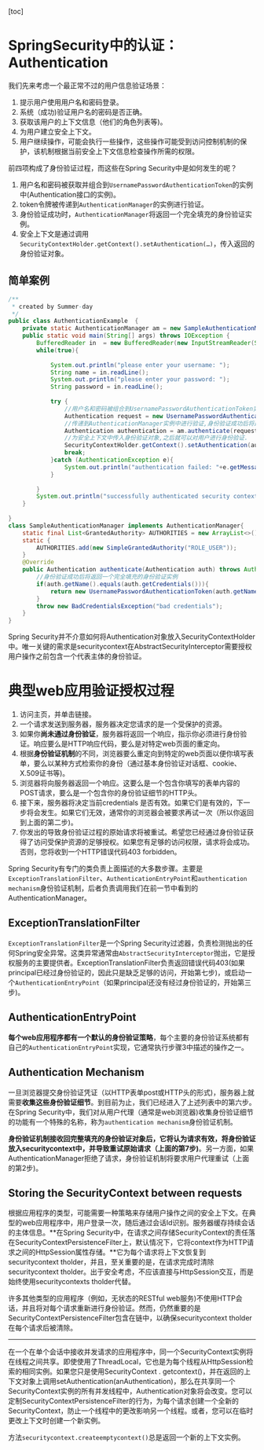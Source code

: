 [toc]

# SpringSecurity中的认证：Authentication

我们先来考虑一个最正常不过的用户信息验证场景：

1. 提示用户使用用户名和密码登录。
2. 系统（成功)验证用户名的密码是否正确。
3. 获取该用户的上下文信息（他们的角色列表等)。
4. 为用户建立安全上下文。
5. 用户继续操作，可能会执行一些操作，这些操作可能受到访问控制机制的保护，该机制根据当前安全上下文信息检查操作所需的权限。

前四项构成了身份验证过程，而这些在Spring Security中是如何发生的呢？

1. 用户名和密码被获取并组合到`UsernamePasswordAuthenticationToken`的实例中(Authentication接口的实例)。
2. token令牌被传递到`AuthenticationManager`的实例进行验证。
3. 身份验证成功时，`AuthenticationManager`将返回一个完全填充的身份验证实例。
4. 安全上下文是通过调用`SecurityContextHolder.getContext().setAuthentication(…)`，传入返回的身份验证对象。

## 简单案例

```java
/**
 * created by Summer-day
 */
public class AuthenticationExample  {
	private static AuthenticationManager am = new SampleAuthenticationManager();
	public static void main(String[] args) throws IOException {
		BufferedReader in  = new BufferedReader(new InputStreamReader(System.in));
		while(true){
			
			System.out.println("please enter your username: ");
			String name = in.readLine();
			System.out.println("please enter your password: ");
			String password = in.readLine();
			
			try {
				//用户名和密码被组合到UsernamePasswordAuthenticationToken实例中
				Authentication request = new UsernamePasswordAuthenticationToken(name, password);
				//传递到AuthenticationManager实例中进行验证,身份验证成功后将返回一个完全填充的身份验证实例
				Authentication authentication = am.authenticate(request);
				//为安全上下文中传入身份验证对象,之后就可以对用户进行身份验证.
				SecurityContextHolder.getContext().setAuthentication(authentication);
				break;
			}catch (AuthenticationException e){
				System.out.println("authentication failed: "+e.getMessage());
			}
			
		}
		System.out.println("successfully authenticated security context contains: "+SecurityContextHolder.getContext().getAuthentication());
	}
	
}
class SampleAuthenticationManager implements AuthenticationManager{
	static final List<GrantedAuthority> AUTHORITIES = new ArrayList<>();
	static {
		AUTHORITIES.add(new SimpleGrantedAuthority("ROLE_USER"));
	}
	@Override
	public Authentication authenticate(Authentication auth) throws AuthenticationException {
		//身份验证成功后将返回一个完全填充的身份验证实例
		if(auth.getName().equals(auth.getCredentials())){
			return new UsernamePasswordAuthenticationToken(auth.getName(),auth.getCredentials(),AUTHORITIES);
		}
		throw new BadCredentialsException("bad credentials");
	}
}
```

Spring Security并不介意如何将Authentication对象放入SecurityContextHolder中。唯一关键的需求是securitycontext在AbstractSecurityInterceptor需要授权用户操作之前包含一个代表主体的身份验证。

# 典型web应用验证授权过程

1. 访问主页，并单击链接。
2. 一个请求发送到服务器，服务器决定您请求的是一个受保护的资源。
3. 如果你**尚未通过身份验证**，服务器将返回一个响应，指示你必须进行身份验证。响应要么是HTTP响应代码，要么是对特定web页面的重定向。
4. 根据**身份验证机制**的不同，浏览器要么重定向到特定的web页面以便你填写表单，要么以某种方式检索你的身份（通过基本身份验证对话框、cookie、X.509证书等)。
5. 浏览器将向服务器返回一个响应。这要么是一个包含你填写的表单内容的POST请求，要么是一个包含你的身份验证细节的HTTP头。
6. 接下来，服务器将决定当前credentials 是否有效。如果它们是有效的，下一步将会发生。如果它们无效，通常你的浏览器会被要求再试一次（所以你返回到上面的第二步)。
7. 你发出的导致身份验证过程的原始请求将被重试。希望您已经通过身份验证获得了访问受保护资源的足够授权。如果您有足够的访问权限，请求将会成功。否则，您将收到一个HTTP错误代码403 forbidden。

Spring Security有专门的类负责上面描述的大多数步骤。主要是`ExceptionTranslationFilter`、`AuthenticationEntryPoint`和`authentication mechanism`身份验证机制，后者负责调用我们在前一节中看到的AuthenticationManager。

## ExceptionTranslationFilter

`ExceptionTranslationFilter`是一个Spring Security过滤器，负责检测抛出的任何Spring安全异常。这类异常通常由`AbstractSecurityInterceptor`抛出，它是授权服务的主要提供者。ExceptionTranslationFilter负责返回错误代码403(如果principal已经过身份验证的，因此只是缺乏足够的访问，开始第七步)，或启动一个`AuthenticationEntryPoint`（如果principal还没有经过身份验证的，开始第三步)。

## AuthenticationEntryPoint

**每个web应用程序都有一个默认的身份验证策略**，每个主要的身份验证系统都有自己的`AuthenticationEntryPoint`实现，它通常执行步骤3中描述的操作之一。

## Authentication Mechanism

一旦浏览器提交身份验证凭证（以HTTP表单post或HTTP头的形式)，服务器上就需要**收集这些身份验证细节**。到目前为止，我们已经进入了上述列表中的第六步。在Spring Security中，我们对从用户代理（通常是web浏览器)收集身份验证细节的功能有一个特殊的名称，称为`authentication mechanism`身份验证机制。

**身份验证机制接收回完整填充的身份验证对象后，它将认为请求有效，将身份验证放入securitycontext中，并导致重试原始请求（上面的第7步)**。另一方面，如果AuthenticationManager拒绝了请求，身份验证机制将要求用户代理重试（上面的第2步)。

## Storing the SecurityContext between requests

根据应用程序的类型，可能需要一种策略来存储用户操作之间的安全上下文。在典型的web应用程序中，用户登录一次，随后通过会话Id识别。服务器缓存持续会话的主体信息。**在Spring Security中，在请求之间存储SecurityContext的责任落在SecurityContextPersistenceFilter上，默认情况下，它将context作为HTTP请求之间的HttpSession属性存储。**它为每个请求将上下文恢复到securitycontext tholder，并且，至关重要的是，在请求完成时清除securitycontext tholder。出于安全考虑，不应该直接与HttpSession交互，而是始终使用securitycontexts tholder代替。

许多其他类型的应用程序（例如，无状态的RESTful web服务)不使用HTTP会话，并且将对每个请求重新进行身份验证。然而，仍然重要的是SecurityContextPersistenceFilter包含在链中，以确保securitycontext tholder在每个请求后被清除。

---

在一个在单个会话中接收并发请求的应用程序中，同一个SecurityContext实例将在线程之间共享。即使使用了ThreadLocal，它也是为每个线程从HttpSession检索的相同实例。如果您只是使用SecurityContext . getcontext()，并在返回的上下文对象上调用setAuthentication(anAuthentication)，那么在共享同一个SecurityContext实例的所有并发线程中，Authentication对象将会改变。您可以定制SecurityContextPersistenceFilter的行为，为每个请求创建一个全新的SecurityContext，防止一个线程中的更改影响另一个线程。或者，您可以在临时更改上下文时创建一个新实例。

方法`securitycontext.createemptycontext()`总是返回一个新的上下文实例。